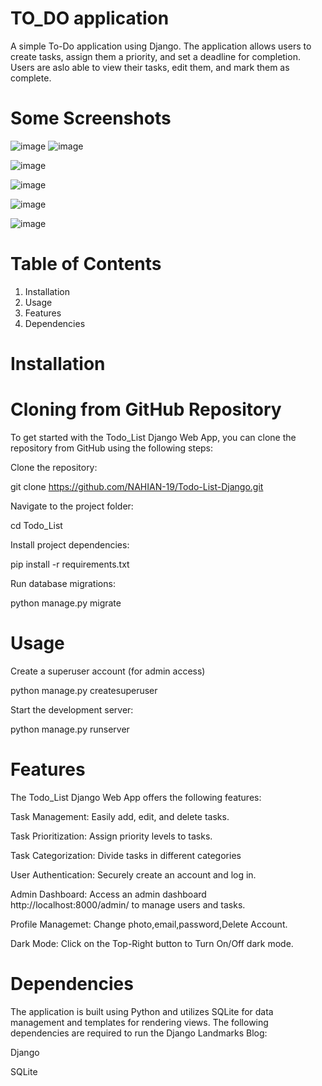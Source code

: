 # TO_DO application
 A simple To-Do application using Django. The application  allows users to create tasks, assign them a priority, and set a deadline for completion. Users are aslo  able to view their tasks, edit them, and mark them as complete.

# Some Screenshots
![image](https://github.com/Harshit-8/TO_DO-application/assets/85034142/31b130ef-6132-4de5-805b-fecdb719c1cf)
![image](https://github.com/Harshit-8/TO_DO-application/assets/85034142/1ff52aed-48b2-44f2-944d-51515a8d9476)



![image](https://github.com/Harshit-8/TO_DO-application/assets/85034142/b9bfa562-cefc-403f-9570-413ccbce8ccc)

![image](https://github.com/Harshit-8/TO_DO-application/assets/85034142/8c485edc-db10-4f1f-a6ee-0cfd89af1a97)

![image](https://github.com/Harshit-8/TO_DO-application/assets/85034142/be93a869-3f99-47bc-9e86-fd58e6fe375e)



![image](https://github.com/Harshit-8/TO_DO-application/assets/85034142/78e69657-0a18-44b1-9820-d35916537396)



# Table of Contents
1) Installation
2) Usage
3) Features
4) Dependencies


# Installation

# Cloning from GitHub Repository
To get started with the Todo_List Django Web App, you can clone the repository from GitHub using the following steps:

Clone the repository:

git clone https://github.com/NAHIAN-19/Todo-List-Django.git

Navigate to the project folder:

cd Todo_List

Install project dependencies:

pip install -r requirements.txt

Run database migrations:

python manage.py migrate

# Usage

Create a superuser account (for admin access)

python manage.py createsuperuser

Start the development server:

python manage.py runserver


# Features

The Todo_List Django Web App offers the following features:

Task Management: Easily add, edit, and delete tasks.

Task Prioritization: Assign priority levels to tasks.

Task Categorization: Divide tasks in different categories

User Authentication: Securely create an account and log in.

Admin Dashboard: Access an admin dashboard http://localhost:8000/admin/ to manage users and tasks.

Profile Managemet: Change photo,email,password,Delete Account.

Dark Mode: Click on the Top-Right button to Turn On/Off dark mode.

# Dependencies
The application is built using Python and utilizes SQLite for data management and templates for rendering views. The following dependencies are required to run the Django Landmarks Blog:

Django

SQLite

   









